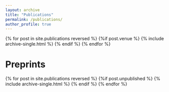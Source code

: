 ```yaml
---
layout: archive
title: "Publications"
permalink: /publications/
author_profile: true
---
```



{% for post in site.publications reversed %}
  {%if post.venue %}
    {% include archive-single.html %}
  {% endif %}
{% endfor %}

Preprints
===
{% for post in site.publications reversed %}
  {%if post.unpublished %}
    {% include archive-single.html %}
  {% endif %}
{% endfor %}
